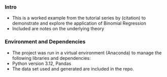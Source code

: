 ### Intro
<ul>
<li>This is a worked example from the tutorial series  by (citation) to demonstrate and explore the application of Binomial Regression</li>
<li>Included are notes on the underlying theory</li>
</ul>

### Environment and Dependencies 
<ul>
<li>The project was run in a virtual environment (Anaconda) to manage the following libraries and dependencies:</li>
<li>Python version 3.12, Pandas</li> 
<li>The data set used and generated are included in the repo.</li>

</ul>
